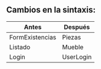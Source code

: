 ## Cambios en la sintaxis:

| Antes | Después |
|-------|---------|
| FormExistencias | Piezas |
| Listado | Mueble |
| Login | UserLogin |
